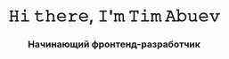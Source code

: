 <h1 align="center">𝙷𝚒 𝚝𝚑𝚎𝚛𝚎, 𝙸'𝚖 𝚃𝚒𝚖 𝙰𝚋𝚞𝚎𝚟</h1>
<h3 align="center">Начинающий фронтенд-разработчик</h3>
<!--
**TimAbuev/TimAbuev** is a ✨ _special_ ✨ repository because its `README.md` (this file) appears on your GitHub profile.

Here are some ideas to get you started:

- 🔭 I’m currently working on ...
- 🌱 I’m currently learning ...
- 👯 I’m looking to collaborate on ...
- 🤔 I’m looking for help with ...
- 💬 Ask me about ...
- 📫 How to reach me: ...
- 😄 Pronouns: ...
- ⚡ Fun fact: ...
-->
